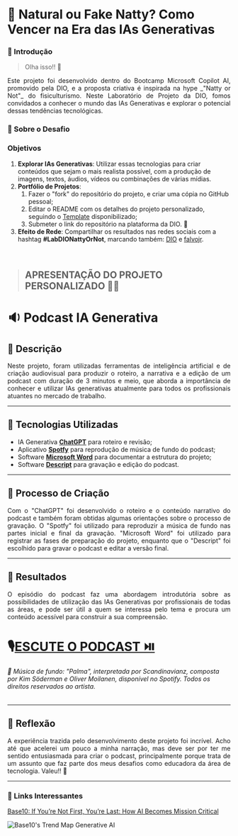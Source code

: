# 🧠 Natural ou Fake Natty? Como Vencer na Era das IAs Generativas

### 🚀 Introdução

> Olha isso!! 👀

<p align='justify'>
Este projeto foi desenvolvido dentro do Bootcamp Microsoft Copilot AI, promovido pela DIO, e a proposta criativa é inspirada na hype _"Natty or Not"_ do fisiculturismo. Neste Laboratório de Projeto da DIO, fomos convidados a conhecer o mundo das IAs Generativas e explorar o potencial dessas tendências tecnológicas.  
</p>

### 🎯 Sobre o Desafio 

### Objetivos

1. **Explorar IAs Generativas**: Utilizar essas tecnologias para criar conteúdos que sejam o mais realista possível, com a produção de imagens, textos, áudios, vídeos ou combinações de várias mídias.
1. **Portfólio de Projetos**:
    1. Fazer o "fork" do repositório do projeto, e criar uma cópia no GitHub pessoal;
    2. Editar o README com os detalhes do projeto personalizado, seguindo o [Template](#template) disponibilizado;
    3. Submeter o link do repositório na plataforma da DIO. 🚀
1. **Efeito de Rede**: Compartilhar os resultados nas redes sociais com a hashtag **#LabDIONattyOrNot**, marcando também: [DIO](https://www.linkedin.com/school/dio-makethechange) e [falvojr](https://www.linkedin.com/in/falvojr).

</br>  

> ## APRESENTAÇÃO DO PROJETO PERSONALIZADO 💪🤓

# 🔉 Podcast IA Generativa

## 📒 Descrição 
<p align='justify'>
Neste projeto, foram utilizadas ferramentas de inteligência artificial e de criação audiovisual para produzir o roteiro, a narrativa e a edição de um podcast com duração de 3 minutos e meio, que aborda a importância de conhecer e utilizar IAs generativas atualmente para todos os profissionais atuantes no mercado de trabalho.  
</p>

---

## 🤖 Tecnologias Utilizadas
- IA Generativa **[ChatGPT](https://chat.openai.com)** para roteiro e revisão;
- Aplicativo **[Spotfy](https://open.spotify.com/intl-pt)** para reprodução de música de fundo do podcast;
- Software **[Microsoft Word](https://www.microsoft.com/pt-br/microsoft-365/p/word/cfq7ttc0hlkm)** para documentar a estrutura do projeto;
- Software **[Descript](https://www.descript.com)** para gravação e edição do podcast.

---

## 🧐 Processo de Criação  
<p align='justify'>
Com o "ChatGPT" foi desenvolvido o roteiro e o conteúdo narrativo do podcast e também foram obtidas algumas orientações sobre o processo de gravação. O "Spotfy" foi utilizado para reproduzir a música de fundo nas partes inicial e final da gravação. "Microsoft Word" foi utilizado para registrar as fases de preparação do projeto, enquanto que o "Descript" foi escolhido para gravar o podcast e editar a versão final.
</p>

---

## 🚀 Resultados
<p align='justify'>
O episódio do podcast faz uma abordagem introdutória sobre as possibilidades de utilização das IAs Generativas por profissionais de todas as áreas, e pode ser útil a quem se interessa pelo tema e procura um conteúdo acessível para construir a sua compreensão.   
</p>  

# 🎙️[ESCUTE O PODCAST ⏯️](https://share.descript.com/view/UAR56kBtpy3)

###### 🎵 _Música de fundo: "Palma", interpretada por Scandinavianz, composta por Kim Söderman e Oliver Moilanen, disponível no Spotify. Todos os direitos reservados ao artista._

---

## 💭 Reflexão
<p align='justify'>
A experiência trazida pelo desenvolvimento deste projeto foi incrível. Acho até que acelerei um pouco a minha narração, mas deve ser por ter me sentido entusiasmada para criar o podcast, principalmente porque trata de um assunto que faz parte dos meus desafios como educadora da área de tecnologia. Valeu!! 💙 
</p>

--- 

### 🔗 Links Interessantes

[Base10: If You’re Not First, You’re Last: How AI Becomes Mission Critical](https://base10.vc/post/generative-ai-mission-critical/)

![Base10's Trend Map Generative AI](https://github.com/digitalinnovationone/lab-natty-or-not/assets/730492/f4df26e8-f8f7-4419-8252-c69d73ea930c)
